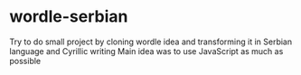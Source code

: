 # wordle-serbian
Try to do small project by cloning wordle idea and transforming it in Serbian language and Cyrillic writing
Main idea was to use JavaScript as much as possible
